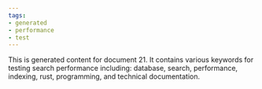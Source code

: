 ```yaml
---
tags:
- generated
- performance
- test
---
```

This is generated content for document 21. It contains various keywords for testing search performance including: database, search, performance, indexing, rust, programming, and technical documentation.